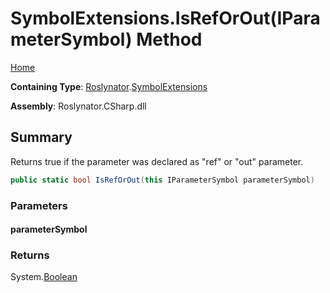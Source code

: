 <a name="_top"></a>

# SymbolExtensions\.IsRefOrOut\(IParameterSymbol\) Method

[Home](../../../README.md#_top)

**Containing Type**: [Roslynator](../../README.md#_top)\.[SymbolExtensions](../README.md#_top)

**Assembly**: Roslynator\.CSharp\.dll

## Summary

Returns true if the parameter was declared as "ref" or "out" parameter\.

```csharp
public static bool IsRefOrOut(this IParameterSymbol parameterSymbol)
```

### Parameters

#### parameterSymbol

### Returns

System\.[Boolean](https://docs.microsoft.com/en-us/dotnet/api/system.boolean)


